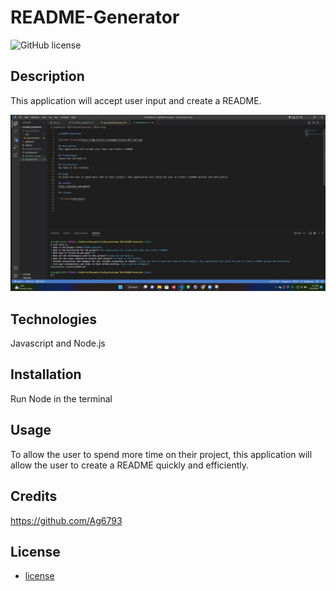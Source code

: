 
# README-Generator

![GitHub license](https://img.shields.io/badge/license-MIT-red.svg)

## Description
This application will accept user input and create a README.

![Screenshot_of_readme_generator](./assets/Images/Screenshot_of_readme_generator.jpg)

## Technologies
Javascript and Node.js

## Installation
Run Node in the terminal

## Usage
To allow the user to spend more time on their project, this application will allow the user to create a README quickly and efficiently.

## Credits
https://github.com/Ag6793

## License

* [license](#license)



